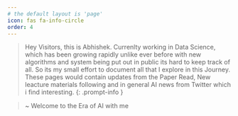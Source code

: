 ```yaml
---
# the default layout is 'page'
icon: fas fa-info-circle
order: 4
---
```



> Hey Visitors, this is Abhishek. Currenlty working in Data Science, which has been growing rapidly unlike ever before with new algorithms and system being put out in public its hard to keep track of all. So its my small effort to document all that I explore in this Journey. These pages would contain updates from the Paper Read, New leacture materials following and in general AI news from Twitter which i find interesting.
{: .prompt-info }

> ~ Welcome to the Era of AI with me

